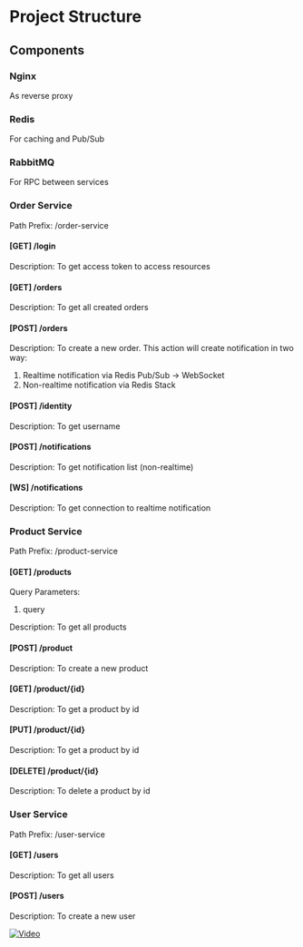 # Project Structure

## Components

### Nginx

As reverse proxy

### Redis

For caching and Pub/Sub

### RabbitMQ

For RPC between services

### Order Service

Path Prefix: /order-service

#### [GET] /login

Description: To get access token to access resources

#### [GET] /orders

Description: To get all created orders

#### [POST] /orders

Description: To create a new order.
This action will create notification in two way:

1. Realtime notification via Redis Pub/Sub -> WebSocket
2. Non-realtime notification via Redis Stack

#### [POST] /identity

Description: To get username

#### [POST] /notifications

Description: To get notification list (non-realtime)

#### [WS] /notifications

Description: To get connection to realtime notification

### Product Service

Path Prefix: /product-service

#### [GET] /products

Query Parameters:

1. query

Description: To get all products

#### [POST] /product

Description: To create a new product

#### [GET] /product/{id}

Description: To get a product by id

#### [PUT] /product/{id}

Description: To get a product by id

#### [DELETE] /product/{id}

Description: To delete a product by id

### User Service

Path Prefix: /user-service

#### [GET] /users

Description: To get all users

#### [POST] /users

Description: To create a new user

[![Video](https://github.com/kakalition/training-microservice-ecommerce-2/blob/46826ed569cbafbfd381dec0c0d6b9fdf9d5246f/thumbnail.png)](https://drive.google.com/file/d/1iSvB8qLVIJ0XxniIW3MlT35bXy1EJuZa)
